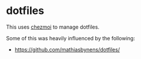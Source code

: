 # dotfiles

This uses [chezmoi](https://www.chezmoi.io) to manage dotfiles.

Some of this was heavily influenced by the following:

* https://github.com/mathiasbynens/dotfiles/
